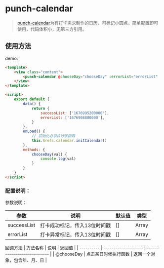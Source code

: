 # punch-calendar

> [punch-calendar](https://github.com/LonJinUp/punch-calendar)为有打卡需求制作的日历，可标记小圆点。简单配置即可使用，代码体积小，无第三方引用。

## 使用方法

demo: 
```html
<template>
	<view class="content">
		<punch-calendar @chooseDay="chooseDay" :errorList="errorList" :successList="successList" ref="calendar"></punch-calendar>
	</view>
</template>

<script>
	export default {
		data() {
			return {
				successList: ['1676995200000'],
				errorList: ['1676908800000'],
			}
		},
		onLoad() {
			// 初始化必须执行该函数
			this.$refs.calendar.initCalendar()
		},
		methods: {
			chooseDay(val) {
				console.log(val)
			}
		}
	}
</script>
```

### 配置说明：

参数说明：

| 参数        | 说明                         | 默认值 | 类型  |
| ----------- | ---------------------------- | ------ | ----- |
| successList | 打卡成功标记，传入13位时间戳 | []     | Array |
| errorList   | 打卡异常标记，传入13位时间戳 | []     | Array |


回调方法
| 方法名称   | 说明                 | 返回值                       |
| ---------- | -------------------- | ---------------------------- |
| @chooseDay | 点击某日时候执行函数 | 返回一个对象，包含年、月、日 |

